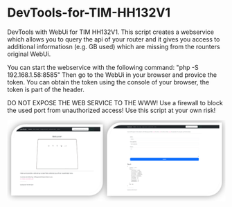# DevTools-for-TIM-HH132V1
DevTools with WebUi for TIM HH132V1. This script creates a webservice which allows you to query the api of your router and it gives you access to additional informatiosn (e.g. GB used) which are missing from the rounters original WebUi.

You can start the webservice with the following command: "php -S 192.168.1.58:8585"  Then go to the WebUi in your browser and provice the token. You can obtain the token using the console of your browser, the token is part of the header.

DO NOT EXPOSE THE WEB SERVICE TO THE WWW! Use a firewall to block the used port from unauthorized access!  Use this script at your own risk!

![Screenshot](ScreenshotWebUi.png)
